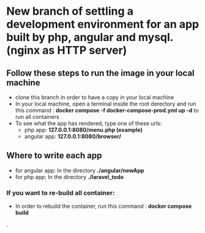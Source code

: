 # **New branch of settling a development environment for an app built by php, angular and mysql. (nginx as HTTP server)**

## **Follow these steps to run the image in your local machine**
- clone this branch in order to have a copy in your local machine
- In your local machine, open a terminal inside the root derectory and run this command : **docker compose -f docker-compose-prod.yml up -d** to run all containers
- To see what the app has rendered, type one of these urls:
    - php app: **127.0.0.1:8080/menu.php (example)**
    - angular app: **127.0.0.1:8080/browser/**

## **Where to write each app**
- for angular app: In the directory **./angular/newApp**
- for php app: In the directory **./laravel_todo**
### **If you want to re-build all container:**
- In order to rebuild the container, run this command : **docker compose build**

.
